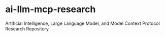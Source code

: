 # ai-llm-mcp-research
Artificial Intelligence, Large Language Model, and Model Context Protocol Research Repository
